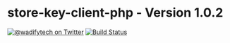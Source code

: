 # store-key-client-php - Version 1.0.2

[![@wadifytech on Twitter](http://img.shields.io/badge/twitter-%40wadifytech-blue.svg?style=flat)](https://twitter.com/wadifytech)
[![Build Status](https://img.shields.io/travis/wadify/store-key-client-php.svg?style=flat)](https://travis-ci.org/wadify/store-key-client-php)
